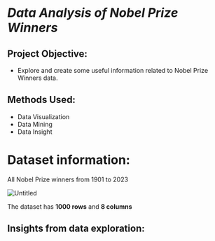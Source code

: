 # ***Data Analysis of Nobel Prize Winners***

## Project Objective:
* Explore and create some useful information related to Nobel Prize Winners data.

## Methods Used:
* Data Visualization
* Data Mining
* Data Insight

# Dataset information:
All Nobel Prize winners from 1901 to 2023

![Untitled](https://github.com/Khangtran94/Data_Analysis_of_Nobel_Prize_Winners/assets/146164801/527c693a-6933-4b71-8797-248e361ccd53)

The dataset has **1000 rows** and **8 columns**



## Insights from data exploration:
### 
